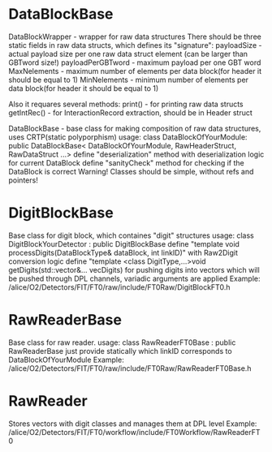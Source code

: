 # DataBlockBase
DataBlockWrapper - wrapper for raw data structures
There should be three static fields in raw data structs, which defines its "signature":
  payloadSize - actual payload size per one raw data struct element (can be larger than GBTword size!)
  payloadPerGBTword - maximum payload per one GBT word
  MaxNelements - maximum number of elements per data block(for header it should be equal to 1)
  MinNelements - minimum number of elements per data block(for header it should be equal to 1)

Also it requares several methods:
  print() - for printing raw data structs
  getIntRec() - for InteractionRecord extraction, should be in Header struct

DataBlockBase - base class for making composition of raw data structures, uses CRTP(static polyporphism)
usage:
  class DataBlockOfYourModule: public DataBlockBase< DataBlockOfYourModule, RawHeaderStruct, RawDataStruct ...>
  define "deserialization" method with deserialization logic for current DataBlock
  define "sanityCheck" method for checking if the DataBlock is correct
Warning! Classes should be simple, without refs and pointers!

# DigitBlockBase
Base class for digit block, which containes "digit" structures
usage:
  class DigitBlockYourDetector : public DigitBlockBase<DigitBlockYourDetector>
  define "template <class DataBlockType> void processDigits(DataBlockType& dataBlock, int linkID)" with Raw2Digit conversion logic
  define "template <class DigitType,...>void getDigits(std::vector<DigitType>&... vecDigits) for pushing digits into vectors which will be pushed through DPL channels,
    variadic arguments are applied
Example:
  /alice/O2/Detectors/FIT/FT0/raw/include/FT0Raw/DigitBlockFT0.h 

# RawReaderBase
Base class for raw reader.
usage:
  class RawReaderFT0Base : public RawReaderBase<DigitBlockYourDetector>
  just provide statically which linkID corresponds to DataBlockOfYourModule
Example:
  /alice/O2/Detectors/FIT/FT0/raw/include/FT0Raw/RawReaderFT0Base.h
  
# RawReader 
Stores vectors with digit classes and manages them at DPL level
Example: 
  /alice/O2/Detectors/FIT/FT0/workflow/include/FT0Workflow/RawReaderFT0